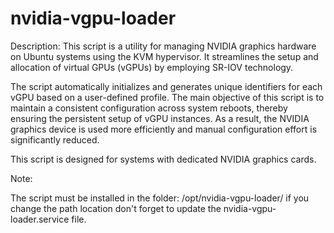 # nvidia-vgpu-loader

Description:
This script is a utility for managing NVIDIA graphics hardware on 
Ubuntu systems using the KVM hypervisor. It streamlines the setup 
and allocation of virtual GPUs (vGPUs) by employing SR-IOV technology. 

The script automatically initializes and generates unique identifiers 
for each vGPU based on a user-defined profile. The main objective of 
this script is to maintain a consistent configuration across system 
reboots, thereby ensuring the persistent setup of vGPU instances. 
As a result, the NVIDIA graphics device is used more efficiently and 
manual configuration effort is significantly reduced. 

This script is designed for systems with dedicated NVIDIA graphics cards.


Note:

The script must be installed in the folder: /opt/nvidia-vgpu-loader/
if you change the path location don't forget to update the nvidia-vgpu-loader.service file.

